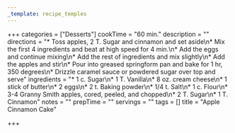 ```yaml
---
_template: recipe_temples
---
```




+++
categories = ["Desserts"]
cookTime = "60 min."
description = ""
directions = "* Toss apples, 2 T. Sugar and cinnamon and set aside\n* Mix the first 4 ingredients and beat at high speed for 4 min.\n* Add the eggs and continue mixing\n* Add the rest of ingredients and mix slightly\n* Add the apples and stir\n* Pour into greased springform pan and bake for 1 hr, 350 degrees\n* Drizzle caramel sauce or powdered sugar over top and serve"
ingredients = "* 1 c. Sugar\n* 1 T. Vanilla\n* 8 oz. cream cheese\n* 1 stick of butter\n* 2 eggs\n* 2 t. Baking powder\n* 1/4 t. Salt\n* 1 c. Flour\n* 3-4 Granny Smith apples, cored, peeled, and chopped\n* 2 T. Sugar\n* 1 T. Cinnamon"
notes = ""
prepTime = ""
servings = ""
tags = []
title = "Apple Cinnamon Cake"

+++
